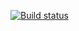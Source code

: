 [![Build status](https://ci.appveyor.com/api/projects/status/jma9b7u0se8xf9dt/branch/main?svg=true)](https://ci.appveyor.com/project/Topcer/api-ci/branch/main)
